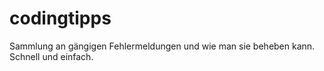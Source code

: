 # codingtipps

Sammlung an gängigen Fehlermeldungen und wie man sie beheben kann. Schnell und einfach.

